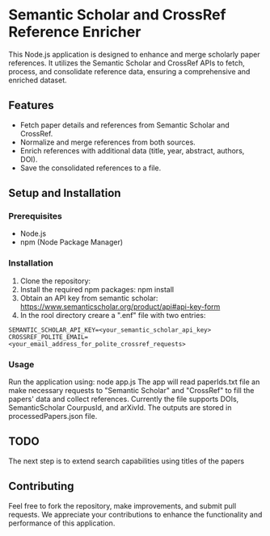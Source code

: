 # Semantic Scholar and CrossRef Reference Enricher

This Node.js application is designed to enhance and merge scholarly paper references. It utilizes the Semantic Scholar and CrossRef APIs to fetch, process, and consolidate reference data, ensuring a comprehensive and enriched dataset.

## Features

- Fetch paper details and references from Semantic Scholar and CrossRef.
- Normalize and merge references from both sources.
- Enrich references with additional data (title, year, abstract, authors, DOI).
- Save the consolidated references to a file.

## Setup and Installation

### Prerequisites

- Node.js
- npm (Node Package Manager)

### Installation

1. Clone the repository:
2. Install the required npm packages: npm install
3. Obtain an API key from semantic scholar: https://www.semanticscholar.org/product/api#api-key-form
4. In the rool directory creare a ".enf" file with two entries:
```
SEMANTIC_SCHOLAR_API_KEY=<your_semantic_scholar_api_key>
CROSSREF_POLITE_EMAIL=<your_email_address_for_polite_crossref_requests>
```

### Usage

Run the application using: node app.js
The app will read paperIds.txt file an make necessary requests to "Semantic Scholar" and "CrossRef" to fill the papers' data and collect references. Currently the file supports DOIs, SemanticScholar CourpusId, and arXivId.
The outputs are stored in processedPapers.json file.

## TODO
The next step is to extend search capabilities using titles of the papers


## Contributing

Feel free to fork the repository, make improvements, and submit pull requests. We appreciate your contributions to enhance the functionality and performance of this application.
